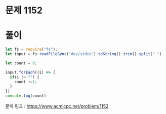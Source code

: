 # 문제 1152

# 풀이

```javascript
let fs = require("fs");
let input = fs.readFileSync("dev/stdin").toString().trim().split(" ")

let count = 0;

input.forEach((i) => {
  if(i != "") {
    count +=1;
  }
})
console.log(count)
```

문제 링크 : https://www.acmicpc.net/problem/1152